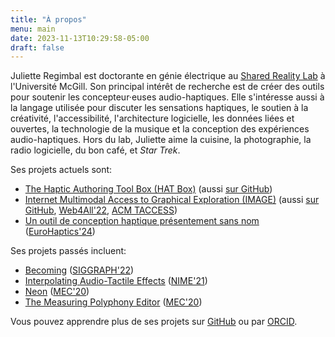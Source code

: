 ```yaml
---
title: "À propos"
menu: main
date: 2023-11-13T10:29:58-05:00
draft: false
---
```


Juliette Regimbal est doctorante en génie électrique au [Shared Reality Lab](https://srl.mcgill.ca) à l'Université McGill.
Son principal intérêt de recherche est de créer des outils pour soutenir les concepteur·euses audio-haptiques.
Elle s'intéresse aussi à la langage utilisée pour discuter les sensations haptiques, le soutien à la créativité, l'accessibilité, l'architecture logicielle, les données liées et ouvertes, la technologie de la musique et la conception des expériences audio-haptiques.
Hors du lab, Juliette aime la cuisine, la photographie, la radio logicielle, du bon café, et *Star Trek*.

Ses projets actuels sont:

* [The Haptic Authoring Tool Box (HAT Box)](https://srl.mcgill.ca/hat-box) (aussi [sur GitHub](https://github.com/JRegimbal/hat-box))
* [Internet Multimodal Access to Graphical Exploration (IMAGE)](https://image.a11y.mcgill.ca) (aussi [sur GitHub](https://github.com/Shared-Reality-Lab/IMAGE-server), [Web4All'22](https://doi.org/10.1145/3493612.3520460), [ACM TACCESS](https://doi.org/10.1145/3665223))
* [Un outil de conception haptique présentement sans nom](https://github.com/JRegimbal/haptic-swatch) ([EuroHaptics'24](https://rdcu.be/dZbCt))

Ses projets passés incluent:

* [Becoming](https://sonicarts.ucsd.edu/research/becoming.html) ([SIGGRAPH'22](https://doi.org/10.1145/3532834.3536209))
* [Interpolating Audio-Tactile Effects](https://github.com/JRegimbal/mmi) ([NIME'21](https://doi.org/10.21428/92fbeb44.1084cb07))
* [Neon](https://github.com/DDMAL/Neon) ([MEC'20](https://doi.org/10.17613/d41w-n008))
* [The Measuring Polyphony Editor](https://github.com/MeasuringPolyphony/mp_editor) ([MEC'20](https://doi.org/10.17613/5k88-9z02))

Vous pouvez apprendre plus de ses projets sur [GitHub](https://github.com/JRegimbal) ou par [ORCID](https://orcid.org/0000-0003-4902-046X).
